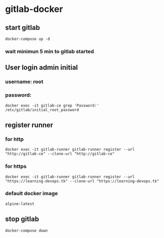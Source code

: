 # gitlab-docker

## start gitlab
```
docker-compose up -d
```
### wait minimun 5 min to gitlab started

## User login admin initial
### username: root
### password:
```
docker exec -it gitlab-ce grep 'Password:' /etc/gitlab/initial_root_password
```

## register runner
### for http
```
docker exec -it gitlab-runner gitlab-runner register --url "http://gitlab-ce" --clone-url "http://gitlab-ce"
```

### for https
```
docker exec -it gitlab-runner gitlab-runner register --url "https://learning-devops.tk" --clone-url "https://learning-devops.tk"
```

### default docker image
```
alpine:latest
```

## stop gitlab
```
docker-compose down
```

